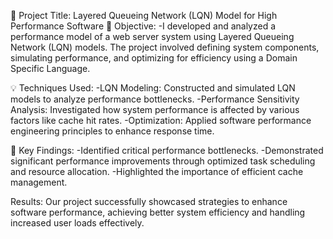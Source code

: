 🚀 Project Title: Layered Queueing Network (LQN) Model for High Performance Software 🚀
Objective:
-I developed and analyzed a performance model of a web server system using Layered Queueing Network (LQN) models. The project involved defining system components, simulating performance, and optimizing for efficiency using a Domain Specific Language.

💡 Techniques Used:
-LQN Modeling: Constructed and simulated LQN models to analyze performance bottlenecks.
-Performance Sensitivity Analysis: Investigated how system performance is affected by various factors like cache hit rates.
-Optimization: Applied software performance engineering principles to enhance response time.

📒 Key Findings:
-Identified critical performance bottlenecks.
-Demonstrated significant performance improvements through optimized task scheduling and resource allocation.
-Highlighted the importance of efficient cache management.

Results:
Our project successfully showcased strategies to enhance software performance, achieving better system efficiency and handling increased user loads effectively.
